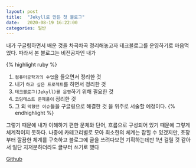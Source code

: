 ```yaml
---
layout: post
title:  "Jekyll로 만든 첫 블로그"
date:   2020-08-19 16:22:00
categories: 일반
---
```


내가 구글링하면서 배운 것을 차곡차곡 정리해놓고자 테크블로그를 운영하기로 마음먹었다.
따라서 본 블로그는 비전공자인 내가

{% highlight ruby %}
1) `컴퓨터공학과의 수업`을 들으면서 정리한 것
2) 내가 `하고 싶은 프로젝트`를 하면서 정리한 것
3) `테크블로그(Jekyll)를 운영`하기 위해 필요한 것
4) `코딩테스트 문제풀이` 정리한 것
4) 그 외 `막혔던 이슈`들을 구글링으로 해결한 것 
을 위주로 서술할 예정이다.
{% endhighlight %}


그렇기 때문에 내가 이해하기 편한 문체와 단어, 흐름으로 구성되어 있기 때문에 그렇게 체계적이지 못하다.
나중에 카테고리별로 모아 최소한의 체계는 잡힐 수 있겠지만, 초장부터 깔끔한 체계를 구축하고 블로그에 글을 쓰려다보면
기획하는데만 1년 걸릴 것 같아서 일단 지저분하더라도 글부터 쓰기로 했다

[Github][githuburl]

[githuburl]: https://github.com/kpiswon
